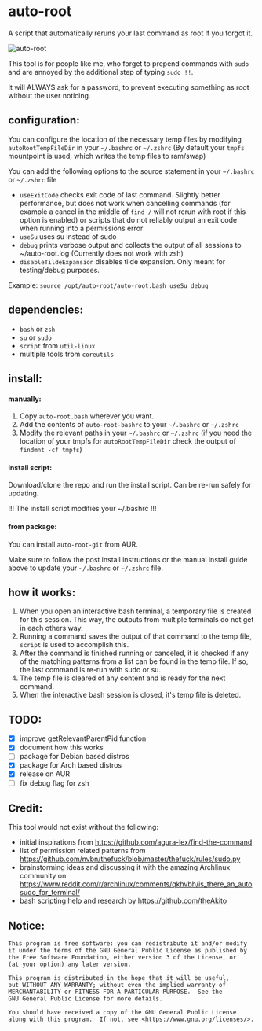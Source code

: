 # auto-root
A script that automatically reruns your last command as root if you forgot it.

![auto-root](https://user-images.githubusercontent.com/10449980/144729941-8b0ce1be-f234-4f15-8254-5d110dab7102.gif)

This tool is for people like me, who forget to prepend commands with `sudo` and are annoyed by the additional step of typing `sudo !!`.

It will ALWAYS ask for a password, to prevent executing something as root without the user noticing.

## configuration:

You can configure the location of the necessary temp files by modifying `autoRootTempFileDir` in your `~/.bashrc` or `~/.zshrc` (By default your `tmpfs` mountpoint is used, which writes the temp files to ram/swap)

You can add the following options to the source statement in your `~/.bashrc` or `~/.zshrc`  file

- `useExitCode` checks exit code of last command. Slightly better performance, but does not work when cancelling commands (for example a cancel in the middle of `find /` will not rerun with root if this option is enabled) or scripts that do not reliably output an exit code when running into a permissions error
- `useSu` uses su instead of sudo
- `debug` prints verbose output and collects the output of all sessions to ~/auto-root.log (Currently does not work with zsh)
- `disableTildeExpansion` disables tilde expansion. Only meant for testing/debug purposes.

Example: `source /opt/auto-root/auto-root.bash useSu debug`

## dependencies:

- `bash` or `zsh`
- `su` or `sudo`
- `script` from `util-linux`
- multiple tools from `coreutils`

## install:

#### manually:
1. Copy `auto-root.bash` wherever you want.
2. Add the contents of `auto-root-bashrc` to your `~/.bashrc` or `~/.zshrc` 
3. Modify the relevant paths in your `~/.bashrc` or `~/.zshrc` (if you need the location of your tmpfs for `autoRootTempFileDir` check the output of `findmnt -cf tmpfs`)

#### install script: 
Download/clone the repo and run the install script. Can be re-run safely for updating. 

!!! The install script modifies your ~/.bashrc !!!

#### from package:
You can install `auto-root-git` from AUR.

Make sure to follow the post install instructions or the manual install guide above to update your `~/.bashrc` or `~/.zshrc` file.

## how it works:

1. When you open an interactive bash terminal, a temporary file is created for this session. This way, the outputs from multiple terminals do not get in each others way.
2. Running a command saves the output of that command to the temp file, `script` is used to accomplish this.
3. After the command is finished running or canceled, it is checked if any of the matching patterns from a list can be found in the temp file. If so, the last command is re-run with sudo or su. 
4. The temp file is cleared of any content and is ready for the next command.
5. When the interactive bash session is closed, it's temp file is deleted.

## TODO:

- [x] improve getRelevantParentPid function
- [x] document how this works
- [ ] package for Debian based distros
- [x] package for Arch based distros
- [x] release on AUR
- [ ] fix debug flag for zsh

## Credit:

This tool would not exist without the following:

- initial inspirations from https://github.com/agura-lex/find-the-command
- list of permission related patterns from https://github.com/nvbn/thefuck/blob/master/thefuck/rules/sudo.py
- brainstorming ideas and discussing it with the amazing Archlinux community on https://www.reddit.com/r/archlinux/comments/qkhvbh/is_there_an_autosudo_for_terminal/
- bash scripting help and research by https://github.com/theAkito

## Notice:

    This program is free software: you can redistribute it and/or modify
    it under the terms of the GNU General Public License as published by
    the Free Software Foundation, either version 3 of the License, or
    (at your option) any later version.

    This program is distributed in the hope that it will be useful,
    but WITHOUT ANY WARRANTY; without even the implied warranty of
    MERCHANTABILITY or FITNESS FOR A PARTICULAR PURPOSE.  See the
    GNU General Public License for more details.

    You should have received a copy of the GNU General Public License
    along with this program.  If not, see <https://www.gnu.org/licenses/>.

